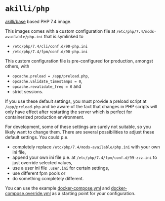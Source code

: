 # `akilli/php`

[akilli/base](https://github.com/akilli/base) based PHP 7.4 image.

This images comes with a custom configuration file at `/etc/php/7.4/mods-available/php.ini` that is symlinked to

- `/etc/php/7.4/cli/conf.d/90-php.ini`
- `/etc/php/7.4/fpm/conf.d/90-php.ini`

This custom configuration file is pre-configured for production, amongst others, with

- `opcache.preload = /app/preload.php`,
- `opcache.validate_timestamps = 0`,
- `opcache.revalidate_freq = 0` and
- strict sessions.

If you use these default settings, you must provide a preload script at `/app/preload.php` and be aware of the fact that changes in PHP scripts will only have effect after restarting the server which is perfect for containerized production environment. 

For development, some of these settings are surely not suitable, so you likely want to change them. There are several possibilities to adjust these default settings. You could p.e. 

- completely replace `/etc/php/7.4/mods-available/php.ini` with your own ini file,
- append your own ini file p.e. at `/etc/php/7.4/fpm/conf.d/99-zzz.ini` to just override selected values,
- use a user ini file `.user.ini` for certain settings,
- use different fpm pools or
- do something completely different.

You can use the example [docker-compose.yml](docker-compose.yml) and [docker-compose.override.yml](docker-compose.override.yml) as a starting point for your configuration.
